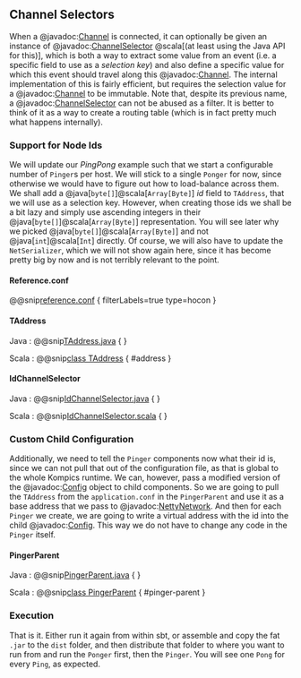 Channel Selectors
-----------------
When a @javadoc:[Channel](se.sics.kompics.Channel) is connected, it can optionally be given an instance of @javadoc:[ChannelSelector](se.sics.kompics.ChannelSelector) @scala[(at least using the Java API for this)], which is both a way to extract some value from an event (i.e. a specific field to use as a *selection key*) and also define a specific value for which this event should travel along this @javadoc:[Channel](se.sics.kompics.Channel). The internal implementation of this is fairly efficient, but requires the selection value for a @javadoc:[Channel](se.sics.kompics.Channel) to be immutable. Note that, despite its previous name, a @javadoc:[ChannelSelector](se.sics.kompics.ChannelSelector) can not be abused as a filter. It is better to think of it as a way to create a routing table (which is in fact pretty much what happens internally).

### Support for Node Ids

We will update our *PingPong* example such that we start a configurable number of `Pinger`s per host. We will stick to a single `Ponger` for now, since otherwise we would have to figure out how to load-balance across them. We shall add a @java[`byte[]`]@scala[`Array[Byte]`] *id* field to `TAddress`, that we will use as a selection key. However, when creating those ids we shall be a bit lazy and simply use ascending integers in their @java[`byte[]`]@scala[`Array[Byte]`] representation. You will see later why we picked @java[`byte[]`]@scala[`Array[Byte]`] and not @java[`int`]@scala[`Int`] directly. Of course, we will also have to update the `NetSerializer`, which we will not show again here, since it has become pretty big by now and is not terribly relevant to the point.

#### Reference.conf

@@snip[reference.conf](/docs/src/main/resources/reference.conf) { filterLabels=true type=hocon }

#### TAddress

Java
:   @@snip[TAddress.java](/docs/src/main/java/jexamples/virtualnetworking/pingpongselectors/TAddress.java) {  }

Scala
:   @@snip[class TAddress](/docs/src/main/scala/sexamples/virtualnetworking/pingpongselectors/Messages.scala) { #address }

#### IdChannelSelector

Java
:   @@snip[IdChannelSelector.java](/docs/src/main/java/jexamples/virtualnetworking/pingpongselectors/IdChannelSelector.java) {  }

Scala
:   @@snip[IdChannelSelector.scala](/docs/src/main/scala/sexamples/virtualnetworking/pingpongselectors/IdChannelSelector.scala) { }

### Custom Child Configuration

Additionally, we need to tell the `Pinger` components now what their id is, since we can not pull that out of the configuration file, as that is global to the whole Kompics runtime. We can, however, pass a modified version of the @javadoc:[Config](se.sics.kompics.config.Config) object to child components. So we are going to pull the `TAddress` from the `application.conf` in the `PingerParent` and use it as a base address that we pass to @javadoc:[NettyNetwork](se.sics.kompics.network.netty.NettyNetwork). And then for each `Pinger` we create, we are going to write a virtual address with the id into the child @javadoc:[Config](se.sics.kompics.config.Config). This way we do not have to change any code in the `Pinger` itself.

#### PingerParent

Java
:   @@snip[PingerParent.java](/docs/src/main/java/jexamples/virtualnetworking/pingpongselectors/PingerParent.java) {  }

Scala
:   @@snip[class PingerParent](/docs/src/main/scala/sexamples/virtualnetworking/pingpongselectors/Parent.scala) { #pinger-parent }

### Execution

That is it. Either run it again from within sbt, or assemble and copy the fat `.jar` to the `dist` folder, and then distribute that folder to where you want to run from and run the `Ponger` first, then the `Pinger`. You will see one `Pong` for every `Ping`, as expected.
